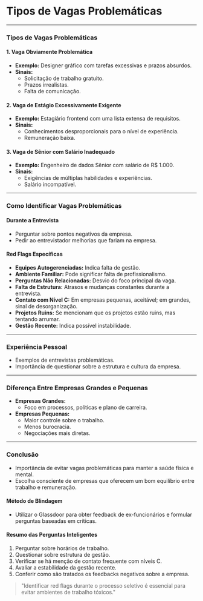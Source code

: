 # Tipos de Vagas Problemáticas

---

### **Tipos de Vagas Problemáticas**

#### **1. Vaga Obviamente Problemática**

- **Exemplo:** Designer gráfico com tarefas excessivas e prazos absurdos.
- **Sinais:**
  - Solicitação de trabalho gratuito.
  - Prazos irrealistas.
  - Falta de comunicação.

#### **2. Vaga de Estágio Excessivamente Exigente**

- **Exemplo:** Estagiário frontend com uma lista extensa de requisitos.
- **Sinais:**
  - Conhecimentos desproporcionais para o nível de experiência.
  - Remuneração baixa.

#### **3. Vaga de Sênior com Salário Inadequado**

- **Exemplo:** Engenheiro de dados Sênior com salário de R$ 1.000.
- **Sinais:**
  - Exigências de múltiplas habilidades e experiências.
  - Salário incompatível.

---

### **Como Identificar Vagas Problemáticas**

#### **Durante a Entrevista**

- Perguntar sobre pontos negativos da empresa.
- Pedir ao entrevistador melhorias que fariam na empresa.

#### **Red Flags Específicas**

- **Equipes Autogerenciadas:** Indica falta de gestão.
- **Ambiente Familiar:** Pode significar falta de profissionalismo.
- **Perguntas Não Relacionadas:** Desvio do foco principal da vaga.
- **Falta de Estrutura:** Atrasos e mudanças constantes durante a entrevista.
- **Contato com Nível C:** Em empresas pequenas, aceitável; em grandes, sinal de desorganização.
- **Projetos Ruins:** Se mencionam que os projetos estão ruins, mas tentando arrumar.
- **Gestão Recente:** Indica possível instabilidade.

---

### **Experiência Pessoal**

- Exemplos de entrevistas problemáticas.
- Importância de questionar sobre a estrutura e cultura da empresa.

---

### **Diferença Entre Empresas Grandes e Pequenas**

- **Empresas Grandes:**
  - Foco em processos, políticas e plano de carreira.
- **Empresas Pequenas:**
  - Maior controle sobre o trabalho.
  - Menos burocracia.
  - Negociações mais diretas.

---

### **Conclusão**

- Importância de evitar vagas problemáticas para manter a saúde física e mental.
- Escolha consciente de empresas que oferecem um bom equilíbrio entre trabalho e remuneração.

#### **Método de Blindagem**

- Utilizar o Glassdoor para obter feedback de ex-funcionários e formular perguntas baseadas em críticas.

#### **Resumo das Perguntas Inteligentes**

1. Perguntar sobre horários de trabalho.
2. Questionar sobre estrutura de gestão.
3. Verificar se há menção de contato frequente com níveis C.
4. Avaliar a estabilidade da gestão recente.
5. Conferir como são tratados os feedbacks negativos sobre a empresa.

> "Identificar red flags durante o processo seletivo é essencial para evitar ambientes de trabalho tóxicos."
